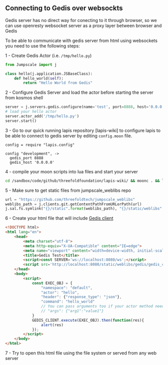 ## Connecting to Gedis over websockts

Gedis server has no direct way for conecting to it through browser, so we can use openresty websocket server as a proxy layer between browser and Gedis 


To be able to communicate with gedis server from html using websockets you need to use the following steps:

1 - Create Gedis Actor (i.e. `/tmp/hello.py`)
```python
from Jumpscale import j

class hello(j.application.JSBaseClass):
    def hello_world(self):
        return "Hello World from Gedis"
```

2 - Configure Gedis Server and load the actor before starting the server from kosmos shell
```python
server = j.servers.gedis.configure(name='test', port=8888, host='0.0.0.0')
# load your hello actor
server.actor_add('/tmp/hello.py')
server.start()
```

3 - Go to our quick running lapis repository [lapis-wiki] to configure lapis to be able to connect to gedis server by editing `config.moon` file. 
```
config = require "lapis.config"

config "development", ->
  gedis_port 8888
  gedis_host '0.0.0.0'
```

4 - compile your moon scripts into lua files and start your server
```bash
cd /sandbox/code/github/threefoldfoundation/lapis-wiki/ && moonc . && lapis server
``` 

5 - Make sure to get static files from jumpscale_weblibs repo
```python
url = "https://github.com/threefoldtech/jumpscale_weblibs"
weblibs_path = j.clients.git.getContentPathFromURLorPath(url)
j.sal.fs.symlink("{}/static".format(weblibs_path), "{}/static/weblibs".format(server_path), overwriteTarget=False)
```

6 - Create your html file that will include [Gedis client](https://raw.githubusercontent.com/threefoldtech/jumpscale_weblibs/master/static/gedis/gedis_client.js)
```html
<!DOCTYPE html>
<html lang="en">
    <head>
        <meta charset="utf-8">
        <meta http-equiv="X-UA-Compatible" content="IE=edge">
        <meta name="viewport" content="width=device-width, initial-scale=1">
        <title>Gedis Test</title>
        <script>const SERVER='ws://localhost:8080/ws';</script>
        <script src='http://localhost:8080/static/weblibs/gedis/gedis_client.js'></script>
    </head>
    <body>
        <script>
            const EXEC_OBJ = {
                "namespace": "default",
                "actor": "hello",
                "header": {"response_type": "json"},
                "command": "hello_world"
                // You can pass arguments too if your actor method needs
                // "args": {"arg1":"value1"}
            }
            GEDIS_CLIENT.execute(EXEC_OBJ).then(function(res){
                alert(res)
            });
        </script>
    </body>
</html>
```

7 - Try to open this html file using the file system or served from any web server

